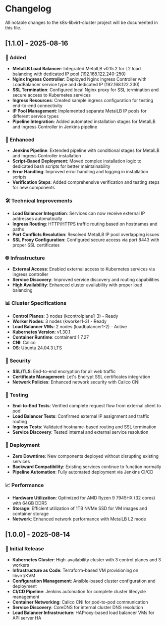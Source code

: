 # Changelog

All notable changes to the k8s-libvirt-cluster project will be documented in this file.

## [1.1.0] - 2025-08-16

### 🚀 Added
- **MetalLB Load Balancer**: Integrated MetalLB v0.15.2 for L2 load balancing with dedicated IP pool (192.168.122.240-250)
- **Nginx Ingress Controller**: Deployed Nginx Ingress Controller with LoadBalancer service type and dedicated IP (192.168.122.230)
- **SSL Termination**: Configured local Nginx proxy for SSL termination and secure access to Kubernetes services
- **Ingress Resources**: Created sample ingress configuration for testing end-to-end connectivity
- **IP Pool Management**: Implemented separate MetalLB IP pools for different service types
- **Pipeline Integration**: Added automated installation stages for MetalLB and Ingress Controller in Jenkins pipeline

### 🔧 Enhanced
- **Jenkins Pipeline**: Extended pipeline with conditional stages for MetalLB and Ingress Controller installation
- **Script-Based Deployment**: Moved complex installation logic to dedicated bash scripts for better maintainability
- **Error Handling**: Improved error handling and logging in installation scripts
- **Verification Steps**: Added comprehensive verification and testing steps for new components

### 🛠️ Technical Improvements
- **Load Balancer Integration**: Services can now receive external IP addresses automatically
- **Ingress Routing**: HTTP/HTTPS traffic routing based on hostnames and paths
- **Port Conflicts Resolution**: Resolved MetalLB IP pool overlapping issues
- **SSL Proxy Configuration**: Configured secure access via port 8443 with proper SSL certificates

### 🌐 Infrastructure
- **External Access**: Enabled external access to Kubernetes services via ingress controller
- **Service Discovery**: Improved service discovery and routing capabilities
- **High Availability**: Enhanced cluster availability with proper load balancing

### 📊 Cluster Specifications
- **Control Planes**: 3 nodes (kcontrolplane1-3) - Ready
- **Worker Nodes**: 3 nodes (kworker1-3) - Ready  
- **Load Balancer VMs**: 2 nodes (loadbalancer1-2) - Active
- **Kubernetes Version**: v1.30.1
- **Container Runtime**: containerd 1.7.27
- **CNI**: Calico
- **OS**: Ubuntu 24.04.3 LTS

### 🔐 Security
- **SSL/TLS**: End-to-end encryption for all web traffic
- **Certificate Management**: Let's Encrypt SSL certificates integration
- **Network Policies**: Enhanced network security with Calico CNI

### 🧪 Testing
- **End-to-End Tests**: Verified complete request flow from external client to pod
- **Load Balancer Tests**: Confirmed external IP assignment and traffic routing
- **Ingress Tests**: Validated hostname-based routing and SSL termination
- **Service Discovery**: Tested internal and external service resolution

### 🚀 Deployment
- **Zero Downtime**: New components deployed without disrupting existing services  
- **Backward Compatibility**: Existing services continue to function normally
- **Pipeline Automation**: Fully automated deployment via Jenkins CI/CD

### 📈 Performance
- **Hardware Utilization**: Optimized for AMD Ryzen 9 7945HX (32 cores) with 64GB DDR5
- **Storage**: Efficient utilization of 1TB NVMe SSD for VM images and container storage
- **Network**: Enhanced network performance with MetalLB L2 mode

## [1.0.0] - 2025-08-14

### 🚀 Initial Release
- **Kubernetes Cluster**: High-availability cluster with 3 control planes and 3 workers
- **Infrastructure as Code**: Terraform-based VM provisioning on libvirt/KVM
- **Configuration Management**: Ansible-based cluster configuration and deployment
- **CI/CD Pipeline**: Jenkins automation for complete cluster lifecycle management
- **Container Networking**: Calico CNI for pod-to-pod communication
- **Service Discovery**: CoreDNS for internal cluster DNS resolution
- **Load Balancer Infrastructure**: HAProxy-based load balancer VMs for API server HA
